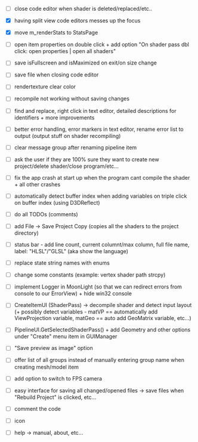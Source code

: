- [ ] close code editor when shader is deleted/replaced/etc..
- [x] having split view code editors messes up the focus
- [x] move m_renderStats to StatsPage
- [ ] open item properties on double click + add option "On shader pass dbl click: open properties | open all shaders"
- [ ] save isFullscreen and isMaximized on exit/on size change
- [ ] save file when closing code editor
- [ ] rendertexture clear color

- [ ] recompile not working without saving changes
- [ ] find and replace, right click in text editor, detailed descriptions for identifiers + more improvements
- [ ] better error handling, error markers in text editor, rename error list to output (output stuff on shader recompiling)
- [ ] clear message group after renaming pipeline item
- [ ] ask the user if they are 100% sure they want to create new project/delete shader/close program/etc...
- [ ] fix the app crash at start up when the program cant compile the shader + all other crashes
- [ ] automatically detect buffer index when adding variables on triple click on buffer index (using D3DReflect)
- [ ] do all TODOs (comments)
- [ ] add File -> Save Project Copy (copies all the shaders to the project directory)
- [ ] status bar - add line count, current columnt/max column, full file name, label: "HLSL"/"GLSL" (aka show the language)
- [ ] replace state string names with enums
- [ ] change some constants (example: vertex shader path strcpy)
- [ ] implement Logger in MoonLight (so that we can redirect errors from console to our ErrorView) + hide win32 console
- [ ] CreateItemUI (ShaderPass) -> decompile shader and detect input layout (+ possibly detect variables - matVP == automatically add ViewProjection variable, matGeo == auto add GeoMatrix variable, etc...)
- [ ] PipelineUI.GetSelectedShaderPass() + add Geometry and other options under "Create" menu item in GUIManager
- [ ] "Save preview as image" option
- [ ] offer list of all groups instead of manually entering group name when creating mesh/model item
- [ ] add option to switch to FPS camera
- [ ] easy interface for saving all changed/opened files -> save files when "Rebuild Project" is clicked, etc...
- [ ] comment the code
- [ ] icon
- [ ] help -> manual, about, etc...